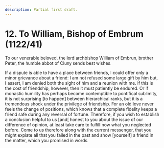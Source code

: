 ```yaml
---
description: Partial first draft.
---
```


# 12. To William, Bishop of Embrum \(1122/41\)

To our venerable beloved, the lord archbishop William of Embrun, brother Peter, the humble abbot of Cluny sends best wishes. 

If a dispute is able to have a place between friends, I could offer only a minor grievance about a friend: I am not refused some large gift by him but, I assert, I am denied both the sight of him and a reunion with me. If this is the cost of friendship, however, then it must patiently be endured. Or if monastic humility has perhaps become contemptible to pontifical sublimity, it is not surprising \[to happen\] between hierarchical ranks, but it is a tremendous shock under the privilege of friendship. For an old love never feels the change of positions, which knows that a complete fidelity keeps a friend safe during any reversal of fortune. Therefore, if you wish to establish a conclusion helpful to us \[and\[ honest to you about the issue of our difference of opinion, at least take care to fulfill now what you neglected before. Come to us therefore along with the current messenger, that you might expiate all that you failed in the past and show \[yourself\] a friend in the matter, which you promised in words.


